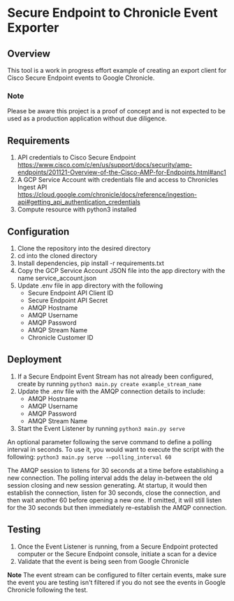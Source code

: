 # Secure Endpoint to Chronicle Event Exporter

## Overview
This tool is a work in progress effort example of creating an export client for Cisco Secure Endpoint events to Google Chronicle.

### Note
Please be aware this project is a proof of concept and is not expected to be used as a production application without due diligence.

## Requirements

1. API credentials to Cisco Secure Endpoint
   https://www.cisco.com/c/en/us/support/docs/security/amp-endpoints/201121-Overview-of-the-Cisco-AMP-for-Endpoints.html#anc1
2. A GCP Service Account with credentials file and access to Chronicles Ingest API
    https://cloud.google.com/chronicle/docs/reference/ingestion-api#getting_api_authentication_credentials
3. Compute resource with python3 installed

## Configuration

1. Clone the repository into the desired directory
2. cd into the cloned directory
3. Install dependencies, pip install -r requirements.txt
4. Copy the GCP Service Account JSON file into the app directory with the name service_account.json
5. Update .env file in app directory with the following
   * Secure Endpoint API Client ID
   * Secure Endpoint API Secret
   * AMQP Hostname
   * AMQP Username
   * AMQP Password
   * AMQP Stream Name
   * Chronicle Customer ID

## Deployment

1. If a Secure Endpoint Event Stream has not already been configured, create by running `python3 main.py create example_stream_name`
2. Update the .env file with the AMQP connection details to include:
   * AMQP Hostname
   * AMQP Username
   * AMQP Password
   * AMQP Stream Name
3. Start the Event Listener by running `python3 main.py serve`

An optional parameter following the serve command to define a polling interval in seconds. To use it, you would want to execute the script with the following: `python3 main.py serve -–polling_interval 60`

The AMQP session to listens for 30 seconds at a time before establishing a new connection. The polling interval adds the delay in-between the old session closing and new session generating. At startup, it would then establish the connection, listen for 30 seconds, close the connection, and then wait another 60 before opening a new one. If omitted, it will still listen for the 30 seconds but then immediately re-establish the AMQP connection.


## Testing

1. Once the Event Listener is running, from a Secure Endpoint protected computer or the Secure Endpoint console, initiate a scan for a device
2. Validate that the event is being seen from Google Chronicle

**Note** The event stream can be configured to filter certain events, make sure the event you are testing isn't filtered if you do not see the events in Google Chronicle following the test.